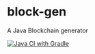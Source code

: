 # block-gen
A Java Blockchain generator 

[![Java CI with Gradle](https://github.com/MohOsman/block-gen/actions/workflows/gradle.yml/badge.svg)](https://github.com/MohOsman/block-gen/actions/workflows/gradle.yml)

